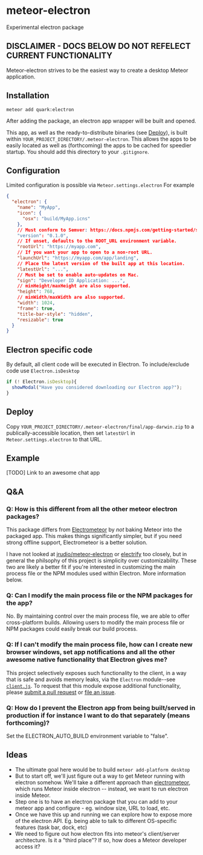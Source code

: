 # meteor-electron
Experimental electron package

## DISCLAIMER - DOCS BELOW DO NOT REFELECT CURRENT FUNCTIONALITY

Meteor-electron strives to be the easiest way to create a desktop Meteor application.

## Installation

`meteor add quark:electron`

After adding the package, an electron app wrapper will be built and opened.

This app, as well as the ready-to-distribute binaries (see [Deploy](#deploy)), is built within
`YOUR_PROJECT_DIRECTORY/.meteor-electron`. This allows the apps to be easily located as well as
(forthcoming) the apps to be cached for speedier startup. You should add this directory to your
`.gitignore`.

## Configuration
Limited configuration is possible via `Meteor.settings.electron` For example
```json
{
  "electron": {
    "name": "MyApp",
    "icon": {
      "osx": "build/MyApp.icns"
    },
    // Must conform to Semver: https://docs.npmjs.com/getting-started/semantic-versioning.
    "version": "0.1.0",
    // If unset, defaults to the ROOT_URL environment variable.
    "rootUrl": "https://myapp.com",
    // If you want your app to open to a non-root URL.
    "launchUrl": "https://myapp.com/app/landing",
    // Place the latest version of the built app at this location.
    "latestUrl": "...",
    // Must be set to enable auto-updates on Mac.
    "sign": "Developer ID Application: ...",
    // minHeight/maxHeight are also supported.
    "height": 768,
    // minWidth/maxWidth are also supported.
    "width": 1024,
    "frame": true,
    "title-bar-style": "hidden",
    "resizable": true
  }
}
```

## Electron specific code

By default, all client code will be executed in Electron. To include/exclude code use `Electron.isDesktop`

```javascript
if (! Electron.isDesktop){
  showModal("Have you considered downloading our Electron app?");
}
```

## Deploy

Copy `YOUR_PROJECT_DIRECTORY/.meteor-electron/final/app-darwin.zip` to a publically-accessible
location, then set `latestUrl` in `Meteor.settings.electron` to that URL.

## Example

[TODO] Link to an awesome chat app

## Q&A

### Q: How is this different from all the other meteor electron packages?
This package differs from [Electrometeor](https://github.com/sircharleswatson/Electrometeor) by *not* baking Meteor into the packaged app. This makes things significantly simpler, but if you need strong offline support, Electrometeor is a better solution.

I have not looked at [jrudio/meteor-electron](https://github.com/jrudio/meteor-electron) or [electrify](https://github.com/arboleya/electrify) too closely, but in general the philsophy of this project is simplicity over customizability. These two are likely a better fit if you're interested in customizing the main process file or the NPM modules used within Electron. More information below.

### Q: Can I modify the main process file or the NPM packages for the app?
No. By maintaining control over the main process file, we are able to offer cross-platform builds. Allowing users to modify the main process file or NPM packages could easily break our build process.

### Q: If I can't modify the main process file, how can I create new browser windows, set app notifications and all the other awesome native functionality that Electron gives me?

This project selectively exposes such functionality to the client, in a way that is safe and avoids
memory leaks, via the `Electron` module--see [`client.js`](client.js). To request that this module
expose additional functionality, please [submit a pull request](https://github.com/rissem/meteor-electron/pull/new/master)
or [file an issue](https://github.com/rissem/meteor-electron/issues/new).

### Q: How do I prevent the Electron app from being built/served in production if for instance I want to do that separately (means forthcoming)?

Set the ELECTRON_AUTO_BUILD environment variable to "false".

## Ideas

- The ultimate goal here would be to build `meteor add-platform desktop`
- But to start off, we'll just figure out a way to get Meteor running with electron somehow. We'll take a different approach than [electrometeor](https://github.com/sircharleswatson/Electrometeor), which runs Meteor inside electron -- instead, we want to run electron inside Meteor.
- Step one is to have an electron package that you can add to your meteor app and configure - eg. window size, URL to load, etc.
- Once we have this up and running we can explore how to expose more of the electron API. Eg. being able to talk to different OS-specific features (task bar, dock, etc)
- We need to figure out how electron fits into meteor's client/server architecture. Is it a "third place"? If so, how does a Meteor developer access it?
